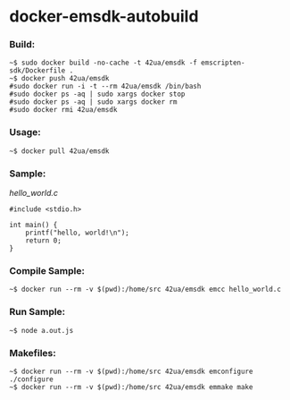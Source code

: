 # docker-emsdk-autobuild

### Build:
    ~$ sudo docker build -no-cache -t 42ua/emsdk -f emscripten-sdk/Dockerfile .
    ~$ docker push 42ua/emsdk
    #sudo docker run -i -t --rm 42ua/emsdk /bin/bash
    #sudo docker ps -aq | sudo xargs docker stop
    #sudo docker ps -aq | sudo xargs docker rm
    #sudo docker rmi 42ua/emsdk

### Usage:
    ~$ docker pull 42ua/emsdk

### Sample:

*hello_world.c*
```
#include <stdio.h>

int main() {
    printf("hello, world!\n");
    return 0;
}
```

### Compile Sample:

```
~$ docker run --rm -v $(pwd):/home/src 42ua/emsdk emcc hello_world.c
```

### Run Sample:

```
~$ node a.out.js
```

### Makefiles:

```
~$ docker run --rm -v $(pwd):/home/src 42ua/emsdk emconfigure ./configure
~$ docker run --rm -v $(pwd):/home/src 42ua/emsdk emmake make
```